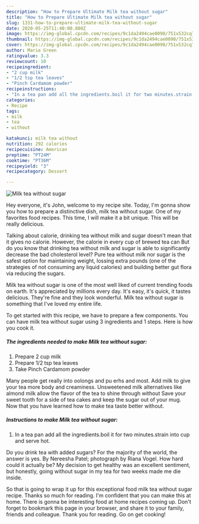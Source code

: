 ```yaml
---
description: "How to Prepare Ultimate Milk tea without sugar"
title: "How to Prepare Ultimate Milk tea without sugar"
slug: 1331-how-to-prepare-ultimate-milk-tea-without-sugar
date: 2020-05-25T11:40:00.880Z
image: https://img-global.cpcdn.com/recipes/9c1da2494cae0090/751x532cq70/milk-tea-without-sugar-recipe-main-photo.jpg
thumbnail: https://img-global.cpcdn.com/recipes/9c1da2494cae0090/751x532cq70/milk-tea-without-sugar-recipe-main-photo.jpg
cover: https://img-global.cpcdn.com/recipes/9c1da2494cae0090/751x532cq70/milk-tea-without-sugar-recipe-main-photo.jpg
author: Marie Green
ratingvalue: 3.3
reviewcount: 10
recipeingredient:
- "2 cup milk"
- "1/2 tsp tea leaves"
- "Pinch Cardamom powder"
recipeinstructions:
- "In a tea pan add all the ingredients.boil it for two minutes.strain into cup and serve hot."
categories:
- Recipe
tags:
- milk
- tea
- without

katakunci: milk tea without 
nutrition: 292 calories
recipecuisine: American
preptime: "PT24M"
cooktime: "PT36M"
recipeyield: "3"
recipecategory: Dessert

---
```



![Milk tea without sugar](https://img-global.cpcdn.com/recipes/9c1da2494cae0090/751x532cq70/milk-tea-without-sugar-recipe-main-photo.jpg)

Hey everyone, it's John, welcome to my recipe site. Today, I'm gonna show you how to prepare a distinctive dish, milk tea without sugar. One of my favorites food recipes. This time, I will make it a bit unique. This will be really delicious.

Talking about calorie, drinking tea without milk and sugar doesn&#39;t mean that it gives no calorie. However, the calorie in every cup of brewed tea can But do you know that drinking tea without milk and sugar is able to significantly decrease the bad cholesterol level? Pure tea without milk nor sugar is the safest option for maintaining weight, lossing extra pounds (one of the strategies of not consuming any liquid calories) and building better gut flora via reducing the sugars.

Milk tea without sugar is one of the most well liked of current trending foods on earth. It's appreciated by millions every day. It's easy, it's quick, it tastes delicious. They're fine and they look wonderful. Milk tea without sugar is something that I've loved my entire life.


To get started with this recipe, we have to prepare a few components. You can have milk tea without sugar using 3 ingredients and 1 steps. Here is how you cook it.

<!--inarticleads1-->

##### The ingredients needed to make Milk tea without sugar:

1. Prepare 2 cup milk
1. Prepare 1/2 tsp tea leaves
1. Take Pinch Cardamom powder


Many people get really into oolongs and pu erhs and most. Add milk to give your tea more body and creaminess. Unsweetened milk alternatives like almond milk allow the flavor of the tea to shine through without Save your sweet tooth for a side of tea cakes and keep the sugar out of your mug. Now that you have learned how to make tea taste better without. 

<!--inarticleads2-->

##### Instructions to make Milk tea without sugar:

1. In a tea pan add all the ingredients.boil it for two minutes.strain into cup and serve hot.


Do you drink tea with added sugars? For the majority of the world, the answer is yes. By Nereesha Patel; photograph by Riana Vogel. How hard could it actually be? My decision to get healthy was an excellent sentiment, but honestly, going without sugar in my tea for two weeks made me die inside. 

So that is going to wrap it up for this exceptional food milk tea without sugar recipe. Thanks so much for reading. I'm confident that you can make this at home. There is gonna be interesting food at home recipes coming up. Don't forget to bookmark this page in your browser, and share it to your family, friends and colleague. Thank you for reading. Go on get cooking!
